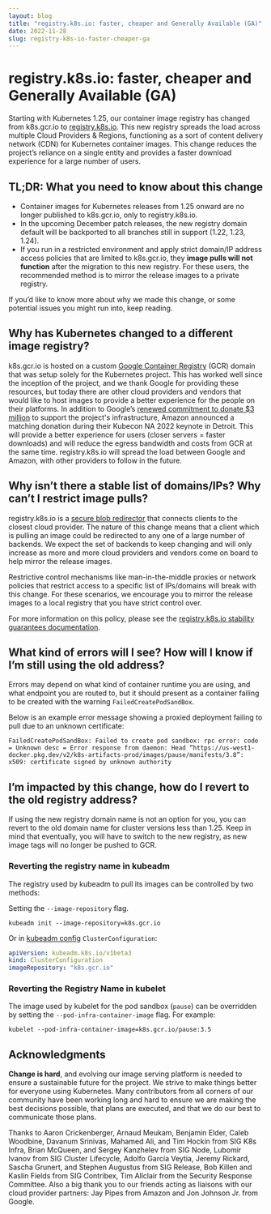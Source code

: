 ```yaml
---
layout: blog
title: "registry.k8s.io: faster, cheaper and Generally Available (GA)"
date: 2022-11-28
slug: registry-k8s-io-faster-cheaper-ga
---
```

# registry.k8s.io: faster, cheaper and Generally Available (GA)

Starting with Kubernetes 1.25, our container image registry has changed from k8s.gcr.io to [registry.k8s.io](https://registry.k8s.io). This new registry spreads the load across multiple Cloud Providers & Regions, functioning as a sort of content delivery network (CDN) for Kubernetes container images. This change reduces the project’s reliance on a single entity and provides a faster download experience for a large number of users.

## TL;DR: What you need to know about this change

* Container images for Kubernetes releases from 1.25 onward are no longer published to k8s.gcr.io, only to registry.k8s.io.
* In the upcoming December patch releases, the new registry domain default will be backported to all branches still in support (1.22, 1.23, 1.24).
* If you run in a restricted environment and apply strict domain/IP address access policies that are limited to k8s.gcr.io, they __image pulls will not function__ after the migration to this new registry. For these users, the recommended method is to mirror the release images to a private registry.

If you’d like to know more about why we made this change, or some potential issues you might run into, keep reading.

## Why has Kubernetes changed to a different image registry?

k8s.gcr.io is hosted on a custom [Google Container Registry](https://cloud.google.com/container-registry) (GCR) domain that was setup solely for the Kubernetes project. This has worked well since the inception of the project, and we thank Google for providing these resources, but today there are other cloud providers and vendors that would like to host images to provide a better experience for the people on their platforms. In addition to Google’s [renewed commitment to donate $3 million](https://www.cncf.io/google-cloud-recommits-3m-to-kubernetes/) to support the project's infrastructure, Amazon announced a matching donation during their Kubecon NA 2022 keynote in Detroit. This will provide a better experience for users (closer servers = faster downloads) and will reduce the egress bandwidth and costs from GCR at the same time. registry.k8s.io will spread the load between Google and Amazon, with other providers to follow in the future.

## Why isn’t there a stable list of domains/IPs? Why can’t I restrict image pulls?

registry.k8s.io is a [secure blob redirector](https://github.com/kubernetes/registry.k8s.io/blob/main/cmd/archeio/docs/request-handling.md) that connects clients to the closest cloud provider. The nature of this change means that a client which is pulling an image could be redirected to any one of a large number of backends. We expect the set of backends to keep changing and will only increase as more and more cloud providers and vendors come on board to help mirror the release images. 

Restrictive control mechanisms like man-in-the-middle proxies or network policies that restrict access to a specific list of IPs/domains will break with this change. For these scenarios, we encourage you to mirror the release images to a local registry that you have strict control over.

For more information on this policy, please see the [registry.k8s.io stability guarantees documentation](https://github.com/kubernetes/registry.k8s.io#stability).

## What kind of errors will I see? How will I know if I’m still using the old address?

Errors may depend on what kind of container runtime you are using, and what endpoint you are routed to, but it should present as a container failing to be created with the warning `FailedCreatePodSandBox`.

Below is an example error message showing a proxied deployment failing to pull due to an unknown certificate:

```
FailedCreatePodSandBox: Failed to create pod sandbox: rpc error: code = Unknown desc = Error response from daemon: Head “https://us-west1-docker.pkg.dev/v2/k8s-artifacts-prod/images/pause/manifests/3.8”: x509: certificate signed by unknown authority
```

## I’m impacted by this change, how do I revert to the old registry address?

If using the new registry domain name is not an option for you, you can revert to the old domain name for cluster versions less than 1.25. Keep in mind that eventually, you will have to switch to the new registry, as new image tags will no longer be pushed to GCR.

### Reverting the registry name in kubeadm
The registry used by kubeadm to pull its images can be controlled by two methods:

Setting the `--image-repository` flag. 

```
kubeadm init --image-repository=k8s.gcr.io
```

Or in [kubeadm config](https://kubernetes.io/docs/reference/config-api/kubeadm-config.v1beta3/) `ClusterConfiguration`:

```yaml
apiVersion: kubeadm.k8s.io/v1beta3
kind: ClusterConfiguration
imageRepository: "k8s.gcr.io"
```

### Reverting the Registry Name in kubelet

The image used by kubelet for the pod sandbox (`pause`) can be overridden by setting the `--pod-infra-container-image` flag. For example:

```
kubelet --pod-infra-container-image=k8s.gcr.io/pause:3.5
```

## Acknowledgments

__Change is hard__, and evolving our image serving platform is needed to ensure a sustainable future for the project. We strive to make things better for everyone using Kubernetes. Many contributors from all corners of our community have been working long and hard to ensure we are making the best decisions possible, that plans are executed, and that we do our best to communicate those plans. 

Thanks to Aaron Crickenberger, Arnaud Meukam, Benjamin Elder, Caleb Woodbine, Davanum Srinivas, Mahamed Ali, and Tim Hockin from SIG K8s Infra, Brian McQueen, and Sergey Kanzhelev from SIG Node, Lubomir Ivanov from SIG Cluster Lifecycle, Adolfo García Veytia, Jeremy Rickard, Sascha Grunert, and Stephen Augustus from SIG Release, Bob Killen and Kaslin Fields from SIG Contribex, Tim Allclair from the Security Response Committee. Also a big thank you to our friends acting as liaisons with our cloud provider partners: Jay Pipes from Amazon and Jon Johnson Jr. from Google.
